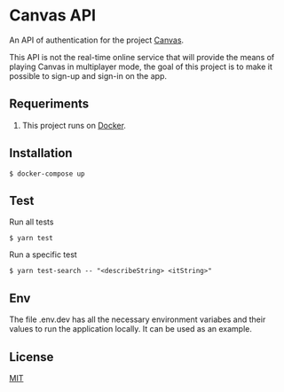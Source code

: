 # Canvas API

An API of authentication for the project [Canvas](https://github.com/iammateus/Canvas).

This API is not the real-time online service that will provide the means of playing Canvas in multiplayer mode, the goal of this project is to make it possible to sign-up and sign-in on the app.

## Requeriments

1. This project runs on [Docker](https://docs.docker.com/).

## Installation

    $ docker-compose up

## Test

Run all tests

    $ yarn test

Run a specific test

    $ yarn test-search -- "<describeString> <itString>"

## Env

The file .env.dev has all the necessary environment variabes and their values to run the application locally. It can be used as an example.

## License

[MIT](https://github.com/iammateus/CanvasAPI/blob/master/LICENSE)
